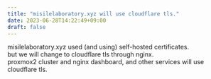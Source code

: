 ```yaml
---
title: "misilelaboratory.xyz will use cloudflare tls."
date: 2023-06-28T14:22:49+09:00
draft: false
---
```


misilelaboratory.xyz used (and using) self-hosted certificates.\
but we will change to cloudflare tls through nginx.\
proxmox2 cluster and nginx dashboard, and other services will use cloudflare tls.
